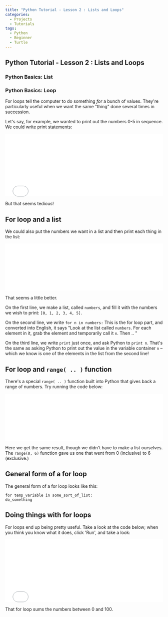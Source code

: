 ```yaml
---
title: "Python Tutorial - Lesson 2 : Lists and Loops"
categories:
  - Projects
  - Tutorials
tags:
  - Python
  - Beginner
  - Turtle
---
```


## Python Tutorial - Lesson 2 : Lists and Loops

### Python Basics: List

### Python Basics: Loop

<div>
    <p>For loops tell the computer to do something <em>for</em> a bunch of values. They're particularly useful when we want the same "thing" done several times in succession.</p>
    <p>Let's say, for example, we wanted to print out the numbers 0-5 in sequence. We could write print statements:</p>
    <iframe class="embedded-trinket embedded-content" src="//trinket.io/embed/python?start=result#code=print%200%0Aprint%201%0Aprint%202%0Aprint%203%0Aprint%204%0Aprint%205" width="100%" height="200" frameborder="0" marginwidth="0" marginheight="0" allowfullscreen="allowfullscreen"></iframe>
    <p>But that seems tedious!</p>
    <h2 id="for-loop-and-a-list" class="class-anchor">For loop and a list</h2>
    <p>We could also put the numbers we want in a list and then print each thing in the list:</p>
    <iframe class="embedded-trinket embedded-content" src="//trinket.io/embed/python?start=result#code=numbers%20%3D%20%5B0%2C1%2C2%2C3%2C4%2C5%5D%0Afor%20n%20in%20numbers%3A%0A%20%20%20%20print%20n" width="100%" height="150" frameborder="0" marginwidth="0"
        marginheight="0" allowfullscreen="allowfullscreen"></iframe>
    <p>That seems a little better.</p>
    <p>On the first line, we make a list, called <code>numbers</code>, and fill it with the numbers we wish to print: <code>[0, 1, 2, 3, 4, 5]</code>.</p>
    <p>On the second line, we write <code>for n in numbers:</code> This is the for loop part, and converted into English, it says "Look at the list called <code>numbers</code>. For each element in it, grab the element and temporarily
        call it <code>n</code>. Then .. "</p>
    <p>On the third line, we write <code>print</code> just once, and ask Python to <code>print n</code>. That's the same as asking Python to print out the value in the variable container <code>n</code> &ndash; which we know is one of
        the elements in the list from the second line!</p>
    <h2 id="for-loop-and-range-function" class="class-anchor">For loop and <code>range( .. )</code> function</h2>
    <p>There's a special <code>range( .. )</code> function built into Python that gives back a range of numbers. Try running the code below:</p>
    <iframe class="embedded-trinket embedded-content" src="//trinket.io/embed/python?start=result#code=for%20n%20in%20range(0%2C%206)%3A%0A%20%20%20%20print%20n" width="100%" height="150" frameborder="0" marginwidth="0" marginheight="0" allowfullscreen="allowfullscreen"></iframe>
    <p>Here we get the same result, though we didn't have to make a list ourselves. The <code>range(0, 6)</code> function gave us one that went from 0 (inclusive) to 6 (exclusive.)</p>
    <h2 id="general-form-of-a-for-loop" class="class-anchor">General form of a for loop</h2>
    <p>The general form of a for loop looks like this:</p>
    <pre><code>for temp_variable in some_sort_of_list:
do_something
</code></pre>
    <h2 id="doing-things-with-for-loops" class="class-anchor">Doing things with for loops</h2>
    <p>For loops end up being pretty useful. Take a look at the code below; when you think you know what it does, click 'Run', and take a look:</p>
    <iframe class="embedded-trinket embedded-content" src="//trinket.io/embed/python?start=result#code=sum%20%3D%200%0Afor%20x%20in%20range(0%2C%20101)%3A%0A%20%20%20%20sum%20%3D%20sum%20%2B%20x%0A%0Aprint%20sum" width="100%" height="200" frameborder="0"
        marginwidth="0" marginheight="0" allowfullscreen="allowfullscreen"></iframe>
    <p>That for loop sums the numbers between 0 and 100.</p>
</div>
